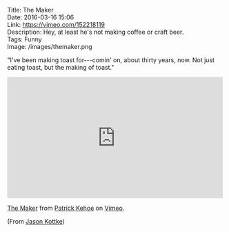 Title: The Maker  
Date: 2016-03-16 15:06  
Link: https://vimeo.com/152218119  
Description: Hey, at least he's not making coffee or craft beer.  
Tags: Funny  
Image: /images/themaker.png  

"I've been making toast for---comin' on, about thirty years, now. Not just eating toast, but the making of toast."

<iframe style="border-radius: 0.2em" src="https://player.vimeo.com/video/152218119?portrait=0" width="500" height="281" frameborder="0" webkitallowfullscreen mozallowfullscreen allowfullscreen></iframe>
<p><a href="https://vimeo.com/152218119">The Maker</a> from <a href="https://vimeo.com/user7638030">Patrick Kehoe</a> on <a href="https://vimeo.com">Vimeo</a>.</p>

(From [Jason Kottke][1])

[1]: http://kottke.org/16/03/the-maker "Source post on kottke.org"

